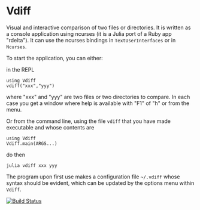 # Vdiff
Visual  and  interactive  comparison  of  two  files  or directories. It is
written  as a console  application using ncurses  (it is a  Julia port of a
Ruby app "rdelta"). It can use the ncurses bindings in `TextUserInterfaces` 
or in `Ncurses`.

To start the application, you can either:

in the REPL

```
using Vdiff
vdiff("xxx","yyy")
```

where  "xxx" and "yyy" are two files or two directories to compare. In each
case  you get a window where help is available with "F1" of "h" or from the
menu.

Or from the command line, using the file `vdiff` that you have made executable
and whose contents are 
```
using Vdiff
Vdiff.main(ARGS...)
```
do then 
```
julia vdiff xxx yyy
```
The  program upon  first  use  makes a configuration file `~/.vdiff` whose
syntax  should be evident, which can be  updated by the options menu within
`Vdiff`.

[![Build Status](https://github.com/jmichel7/Vdiff.jl/actions/workflows/CI.yml/badge.svg?branch=main)](https://github.com/jmichel7/Vdiff.jl/actions/workflows/CI.yml?query=branch%3Amain)
